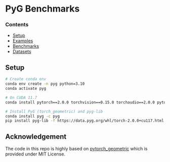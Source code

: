 # PyG Benchmarks

### Contents
- [Setup](#setup)
- [Examples](examples)
- [Benchmarks](benchmark)
- [Datasets](dataset)

## Setup
```bash
# Create conda env
conda env create -n pyg python=3.10
conda activate pyg

# On CUDA 11.7
conda install pytorch==2.0.0 torchvision==0.15.0 torchaudio==2.0.0 pytorch-cuda=11.7 -c pytorch -c nvidia

# Install PyG (torch_geometric) and pyg-lib
conda install pyg -c pyg
pip install pyg-lib -f https://data.pyg.org/whl/torch-2.0.0+cu117.html
```

## Acknowledgement

The code in this repo is highly based on [pytorch_geometric](https://github.com/pyg-team/pytorch_geometric) which is provided under MIT License.